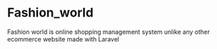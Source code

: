 # Fashion_world
Fashion world is online shopping management system unlike any other ecommerce website made with Laravel
